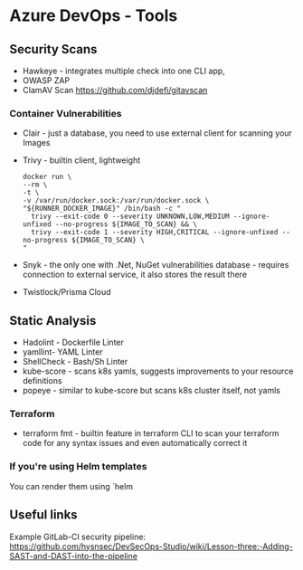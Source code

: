 # Azure DevOps - Tools

## Security Scans

- Hawkeye - integrates multiple check into one CLI app,
- OWASP ZAP
- ClamAV Scan <https://github.com/djdefi/gitavscan>

### Container Vulnerabilities

- Clair - just a database, you need to use external client for scanning your Images
- Trivy - builtin client, lightweight

  ```
  docker run \
  --rm \
  -t \
  -v /var/run/docker.sock:/var/run/docker.sock \
  "${RUNNER_DOCKER_IMAGE}" /bin/bash -c "
    trivy --exit-code 0 --severity UNKNOWN,LOW,MEDIUM --ignore-unfixed --no-progress ${IMAGE_TO_SCAN} && \
    trivy --exit-code 1 --severity HIGH,CRITICAL --ignore-unfixed --no-progress ${IMAGE_TO_SCAN} \
  "
  ```

- Snyk - the only one with .Net, NuGet vulnerabilities database - requires connection to external service, it also stores the result there
- Twistlock/Prisma Cloud


## Static Analysis

- Hadolint - Dockerfile Linter
- yamllint- YAML Linter
- ShellCheck - Bash/Sh Linter
- kube-score - scans k8s yamls, suggests improvements to your resource definitions
- popeye - similar to kube-score but scans k8s cluster itself, not yamls

### Terraform
- terraform fmt - builtin feature in terraform CLI to scan your terraform code for any syntax issues and even automatically correct it


### If you're using Helm templates

You can render them using `helm




## Useful links

Example GitLab-CI security pipeline: <https://github.com/hysnsec/DevSecOps-Studio/wiki/Lesson-three:-Adding-SAST-and-DAST-into-the-pipeline>
